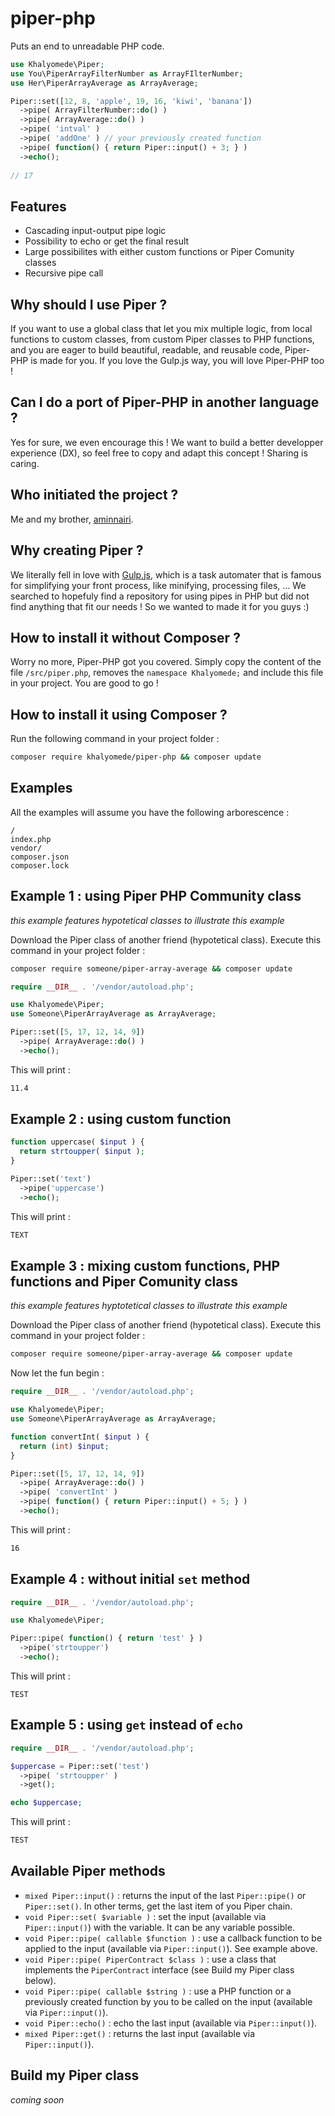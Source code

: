 # piper-php
Puts an end to unreadable PHP code.

```php
use Khalyomede\Piper;
use You\PiperArrayFilterNumber as ArrayFIlterNumber;
use Her\PiperArrayAverage as ArrayAverage;

Piper::set([12, 8, 'apple', 19, 16, 'kiwi', 'banana'])
  ->pipe( ArrayFilterNumber::do() )
  ->pipe( ArrayAverage::do() )
  ->pipe( 'intval' )
  ->pipe( 'addOne' ) // your previously created function
  ->pipe( function() { return Piper::input() + 3; } )
  ->echo();
  
// 17
```
## Features
- Cascading input-output pipe logic 
- Possibility to echo or get the final result
- Large possibilites with either custom functions or Piper Comunity classes
- Recursive pipe call

## Why should I use Piper ?
If you want to use a global class that let you mix multiple logic, from local functions to custom classes, from custom Piper classes to PHP functions, and you are eager to build beautiful, readable, and reusable code, Piper-PHP is made for you. If you love the Gulp.js way, you will love Piper-PHP too !

## Can I do a port of Piper-PHP in another language ?
Yes for sure, we even encourage this ! We want to build a better developper experience (DX), so feel free to copy and adapt this concept ! Sharing is caring.

## Who initiated the project ?
Me and my brother, [aminnairi](https://github.com/aminnairi). 

## Why creating Piper ?
We literally fell in love with [Gulp.js](http://gulpjs.com/), which is a task automater that is famous for simplifying your front process, like minifying, processing files, ... We searched to hopefuly find a repository for using pipes in PHP but did not find anything that fit our needs ! So we wanted to made it for you guys :)

## How to install it without Composer ?
Worry no more, Piper-PHP got you covered. Simply copy the content of the file `/src/piper.php`, removes the `namespace Khalyomede;` and include this file in your project. You are good to go !

## How to install it using Composer ?
Run the following command in your project folder :
```bash
composer require khalyomede/piper-php && composer update
```

## Examples
All the examples will assume you have the following arborescence :
```
/
index.php
vendor/
composer.json
composer.lock
```

## Example 1 : using Piper PHP Community class
_this example features hypotetical classes to illustrate this example_

Download the Piper class of another friend (hypotetical class). Execute this command in your project folder :
```bash
composer require someone/piper-array-average && composer update
```
```php
require __DIR__ . '/vendor/autoload.php';

use Khalyomede\Piper;
use Someone\PiperArrayAverage as ArrayAverage;

Piper::set([5, 17, 12, 14, 9])
  ->pipe( ArrayAverage::do() )
  ->echo();
```
This will print :
```bash
11.4
```

## Example 2 : using custom function
```php
function uppercase( $input ) {
  return strtoupper( $input );
}

Piper::set('text')
  ->pipe('uppercase')
  ->echo();
```
This will print :
```bash
TEXT
```

## Example 3 : mixing custom functions, PHP functions and Piper Comunity class
_this example features hyptotetical classes to illustrate this example_

Download the Piper class of another friend (hypotetical class). Execute this command in your project folder :
```bash
composer require someone/piper-array-average && composer update
```
Now let the fun begin :
```php
require __DIR__ . '/vendor/autoload.php';

use Khalyomede\Piper;
use Someone\PiperArrayAverage as ArrayAverage;

function convertInt( $input ) {
  return (int) $input;
}

Piper::set([5, 17, 12, 14, 9])
  ->pipe( ArrayAverage::do() )
  ->pipe( 'convertInt' )
  ->pipe( function() { return Piper::input() + 5; } )
  ->echo();
```
This will print : 
```bash
16
```

## Example 4 : without initial `set` method
```php
require __DIR__ . '/vendor/autoload.php';

use Khalyomede\Piper;

Piper::pipe( function() { return 'test' } )
  ->pipe('strtoupper')
  ->echo();
```
This will print :
```
TEST
```

## Example 5 : using `get` instead of `echo`
```php
require __DIR__ . '/vendor/autoload.php';

$uppercase = Piper::set('test')
  ->pipe( 'strtoupper' )
  ->get();

echo $uppercase;
```
This will print :
```bash
TEST
```

## Available Piper methods
- `mixed Piper::input()` : returns the input of the last `Piper::pipe()` or `Piper::set()`. In other terms, get the last item of you Piper chain.
- `void Piper::set( $variable )` : set the input (available via `Piper::input()`) with the variable. It can be any variable possible.
- `void Piper::pipe( callable $function )` : use a callback function to be applied to the input (available via `Piper::input()`). See example above.
- `void Piper::pipe( PiperContract $class )` : use a class that implements the `PiperContract` interface (see Build my Piper class below).
- `void Piper::pipe( callable $string )` : use a PHP function or a previously created function by you to be called on the input (available via `Piper::input()`).
- `void Piper::echo()` : echo the last input (available via `Piper::input()`).
- `mixed Piper::get()` : returns the last input (available via `Piper::input()`).

## Build my Piper class
_coming soon_